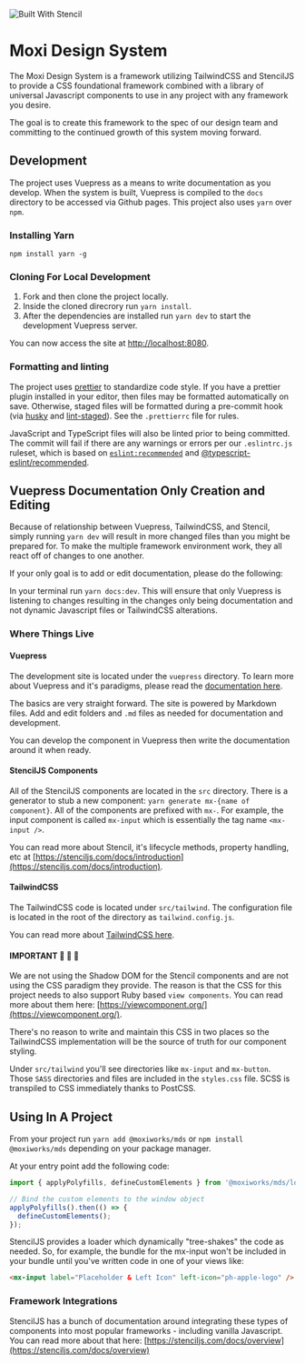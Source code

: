 ![Built With Stencil](https://img.shields.io/badge/-Built%20With%20Stencil-16161d.svg?logo=data%3Aimage%2Fsvg%2Bxml%3Bbase64%2CPD94bWwgdmVyc2lvbj0iMS4wIiBlbmNvZGluZz0idXRmLTgiPz4KPCEtLSBHZW5lcmF0b3I6IEFkb2JlIElsbHVzdHJhdG9yIDE5LjIuMSwgU1ZHIEV4cG9ydCBQbHVnLUluIC4gU1ZHIFZlcnNpb246IDYuMDAgQnVpbGQgMCkgIC0tPgo8c3ZnIHZlcnNpb249IjEuMSIgaWQ9IkxheWVyXzEiIHhtbG5zPSJodHRwOi8vd3d3LnczLm9yZy8yMDAwL3N2ZyIgeG1sbnM6eGxpbms9Imh0dHA6Ly93d3cudzMub3JnLzE5OTkveGxpbmsiIHg9IjBweCIgeT0iMHB4IgoJIHZpZXdCb3g9IjAgMCA1MTIgNTEyIiBzdHlsZT0iZW5hYmxlLWJhY2tncm91bmQ6bmV3IDAgMCA1MTIgNTEyOyIgeG1sOnNwYWNlPSJwcmVzZXJ2ZSI%2BCjxzdHlsZSB0eXBlPSJ0ZXh0L2NzcyI%2BCgkuc3Qwe2ZpbGw6I0ZGRkZGRjt9Cjwvc3R5bGU%2BCjxwYXRoIGNsYXNzPSJzdDAiIGQ9Ik00MjQuNywzNzMuOWMwLDM3LjYtNTUuMSw2OC42LTkyLjcsNjguNkgxODAuNGMtMzcuOSwwLTkyLjctMzAuNy05Mi43LTY4LjZ2LTMuNmgzMzYuOVYzNzMuOXoiLz4KPHBhdGggY2xhc3M9InN0MCIgZD0iTTQyNC43LDI5Mi4xSDE4MC40Yy0zNy42LDAtOTIuNy0zMS05Mi43LTY4LjZ2LTMuNkgzMzJjMzcuNiwwLDkyLjcsMzEsOTIuNyw2OC42VjI5Mi4xeiIvPgo8cGF0aCBjbGFzcz0ic3QwIiBkPSJNNDI0LjcsMTQxLjdIODcuN3YtMy42YzAtMzcuNiw1NC44LTY4LjYsOTIuNy02OC42SDMzMmMzNy45LDAsOTIuNywzMC43LDkyLjcsNjguNlYxNDEuN3oiLz4KPC9zdmc%2BCg%3D%3D&colorA=16161d&style=flat-square)

# Moxi Design System

The Moxi Design System is a framework utilizing TailwindCSS and StencilJS to provide a CSS foundational framework combined with a library of universal Javascript components to use in any project with any framework you desire.

The goal is to create this framework to the spec of our design team and committing to the continued growth of this system moving forward.

## Development

The project uses Vuepress as a means to write documentation as you develop. When the system is built, Vuepress is compiled to the `docs` directory to be accessed via Github pages. This project also uses `yarn` over `npm`.

### Installing Yarn

`npm install yarn -g`

### Cloning For Local Development

1. Fork and then clone the project locally.
2. Inside the cloned direcrory run `yarn install`.
3. After the dependencies are installed run `yarn dev` to start the development Vuepress server.

You can now access the site at [http://localhost:8080](http://localhost:8080).

### Formatting and linting

The project uses [prettier](https://github.com/prettier/prettier) to standardize code style. If you have
a prettier plugin installed in your editor, then files may be formatted automatically on save. Otherwise,
staged files will be formatted during a pre-commit hook (via [husky](https://github.com/typicode/husky)
and [lint-staged](https://github.com/okonet/lint-staged)). See the `.prettierrc` file for rules.

JavaScript and TypeScript files will also be linted prior to being committed. The commit will fail if
there are any warnings or errors per our `.eslintrc.js` ruleset, which is based on [`eslint:recommended`](https://eslint.org/docs/rules/)
and [@typescript-eslint/recommended](https://github.com/typescript-eslint/typescript-eslint/blob/main/packages/eslint-plugin/docs/rules/README.md).

## Vuepress Documentation Only Creation and Editing

Because of relationship between Vuepress, TailwindCSS, and Stencil, simply running `yarn dev` will result in more changed files than you might be prepared for. To make the multiple framework environment work, they all react off of changes to one another.

If your only goal is to add or edit documentation, please do the following:

In your terminal run `yarn docs:dev`. This will ensure that only Vuepress is listening to changes resulting in the changes only being documentation and not dynamic Javascript files or TailwindCSS alterations.

### Where Things Live

#### Vuepress

The development site is located under the `vuepress` directory. To learn more about Vuepress and it's paradigms, please read the [documentation here](http://vuepress.vuejs.org/).

The basics are very straight forward. The site is powered by Markdown files. Add and edit folders and `.md` files as needed for documentation and development.

You can develop the component in Vuepress then write the documentation around it when ready.

#### StencilJS Components

All of the StencilJS components are located in the `src` directory. There is a generator to stub a new component: `yarn generate mx-{name of component}`. All of the components are prefixed with `mx-`. For example, the input component is called `mx-input` which is essentially the tag name `<mx-input />`.

You can read more about Stencil, it's lifecycle methods, property handling, etc at [https://stenciljs.com/docs/introduction](https://stenciljs.com/docs/introduction).

#### TailwindCSS

The TailwindCSS code is located under `src/tailwind`. The configuration file is located in the root of the directory as `tailwind.config.js`.

You can read more about [TailwindCSS here](http://tailwindcss.com/).

#### IMPORTANT :rotating_light: :rotating_light: :rotating_light:

We are not using the Shadow DOM for the Stencil components and are not using the CSS paradigm they provide. The reason is that the CSS for this project needs to also support Ruby based `view components`. You can read more about them here: [https://viewcomponent.org/](https://viewcomponent.org/).

There's no reason to write and maintain this CSS in two places so the TailwindCSS implementation will be the source of truth for our component styling.

Under `src/tailwind` you'll see directories like `mx-input` and `mx-button`. Those `SASS` directories and files are included in the `styles.css` file. SCSS is transpiled to CSS immediately thanks to PostCSS.

## Using In A Project

From your project run `yarn add @moxiworks/mds` or `npm install @moxiworks/mds` depending on your package manager.

At your entry point add the following code:

```js
import { applyPolyfills, defineCustomElements } from '@moxiworks/mds/loader';

// Bind the custom elements to the window object
applyPolyfills().then(() => {
  defineCustomElements();
});
```

StencilJS provides a loader which dynamically "tree-shakes" the code as needed. So, for example, the bundle for the mx-input won't be included in your bundle until you've written code in one of your views like:

```html
<mx-input label="Placeholder & Left Icon" left-icon="ph-apple-logo" />
```

### Framework Integrations

StencilJS has a bunch of documentation around integrating these types of components into most popular frameworks - including vanilla Javascript. You can read more about that here: [https://stenciljs.com/docs/overview](https://stenciljs.com/docs/overview)
